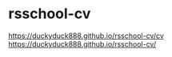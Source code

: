 # rsschool-cv
https://duckyduck888.github.io/rsschool-cv/cv
https://duckyduck888.github.io/rsschool-cv/
